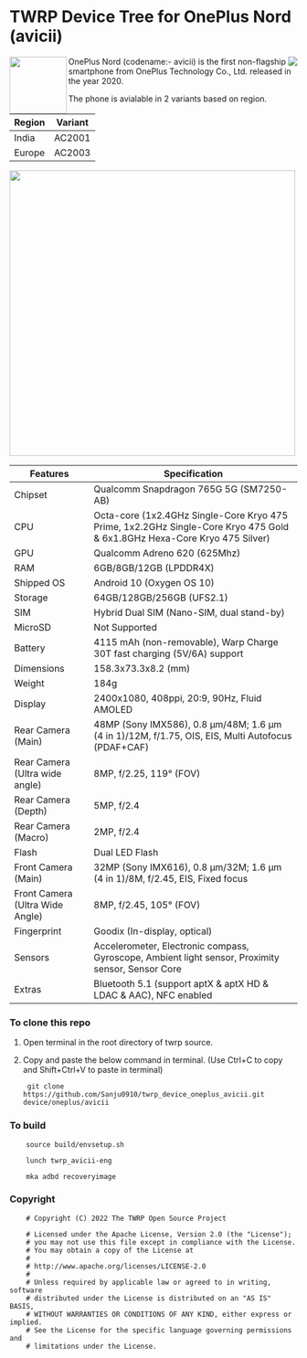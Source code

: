 # TWRP Device Tree for OnePlus Nord (avicii)

<img src="https://github.com/Sanju0910/readme_res/blob/main/images/twrp_logo.png" width=100 height=100 align="left" />  


<img src="https://github.com/Sanju0910/readme_res/blob/main/images/oneplus_logo.png" align="right"/>







OnePlus Nord (codename:- avicii) is the first non-flagship smartphone from OnePlus Technology Co., Ltd. released in the year 2020.

The phone is avialable in 2 variants based on region.

| Region | Variant |
| ------- | ---------- |
| India | AC2001 |
| Europe | AC2003 |

<img src="https://github.com/Sanju0910/readme_res/blob/main/images/oneplus_avicii.jpg" width=500 height=500 />

| Features | Specification |
| ------------- | ------------- |
| Chipset |  Qualcomm Snapdragon 765G 5G (SM7250-AB) |
| CPU  | Octa-core (1x2.4GHz Single-Core Kryo 475 Prime, 1x2.2GHz Single-Core Kryo 475 Gold & 6x1.8GHz Hexa-Core Kryo 475 Silver)  |
| GPU  | Qualcomm Adreno 620 (625Mhz) |
| RAM  | 6GB/8GB/12GB (LPDDR4X) |
| Shipped OS | Android 10 (Oxygen OS 10) |
| Storage | 64GB/128GB/256GB (UFS2.1) |
| SIM | Hybrid Dual SIM (Nano-SIM, dual stand-by) |
| MicroSD | Not Supported |
| Battery | 4115 mAh (non-removable), Warp Charge 30T fast charging (5V/6A) support |
| Dimensions | 158.3x73.3x8.2 (mm) |
| Weight | 184g |
| Display | 2400x1080, 408ppi, 20:9, 90Hz, Fluid AMOLED |
| Rear Camera (Main) | 48MP (Sony IMX586), 0.8 µm/48M; 1.6 µm (4 in 1)/12M, f/1.75, OIS, EIS, Multi Autofocus (PDAF+CAF) |
| Rear Camera (Ultra wide angle) | 8MP, f/2.25, 119° (FOV) |
| Rear Camera (Depth) | 5MP, f/2.4 |
| Rear Camera (Macro) | 2MP, f/2.4 |
| Flash | Dual LED Flash |
| Front Camera (Main) | 32MP (Sony IMX616), 0.8 µm/32M; 1.6 µm (4 in 1)/8M, f/2.45, EIS, Fixed focus |
| Front Camera (Ultra Wide Angle) | 8MP, f/2.45, 105° (FOV) |
| Fingerprint | Goodix (In-display, optical) |
| Sensors | Accelerometer, Electronic compass, Gyroscope, Ambient light sensor, Proximity sensor, Sensor Core |
| Extras | Bluetooth 5.1 (support aptX & aptX HD & LDAC & AAC), NFC enabled |

### To clone this repo

1) Open terminal in the root directory of twrp source.

2) Copy and paste the below command in terminal. (Use Ctrl+C to copy and Shift+Ctrl+V to paste in terminal)

        git clone https://github.com/Sanju0910/twrp_device_oneplus_avicii.git device/oneplus/avicii

### To build

        source build/envsetup.sh
        
        lunch twrp_avicii-eng
        
        mka adbd recoveryimage
        
        
### Copyright

        
        # Copyright (C) 2022 The TWRP Open Source Project
        
        # Licensed under the Apache License, Version 2.0 (the "License");
        # you may not use this file except in compliance with the License.
        # You may obtain a copy of the License at
        #
        # http://www.apache.org/licenses/LICENSE-2.0
        #
        # Unless required by applicable law or agreed to in writing, software
        # distributed under the License is distributed on an "AS IS" BASIS,
        # WITHOUT WARRANTIES OR CONDITIONS OF ANY KIND, either express or implied.
        # See the License for the specific language governing permissions and
        # limitations under the License.
